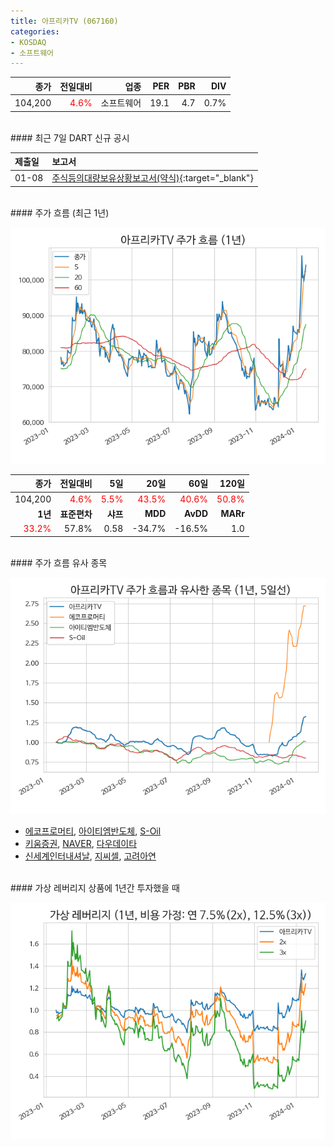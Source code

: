 ```yaml
---
title: 아프리카TV (067160)
categories:
- KOSDAQ
- 소프트웨어
---
```


|**종가**|**전일대비**|**업종**|**PER**|**PBR**|**DIV**|
|-------:|-----------:|-------:|------:|------:|------:|
|104,200|<span style="color: red">4.6%</span>|소프트웨어|19.1|4.7|0.7%|

<!-- more -->

<br>
#### 최근 7일 DART 신규 공시


|**제출일**|**보고서**|
|:-----|:-------|
|01-08|[주식등의대량보유상황보고서(약식)](https://dart.fss.or.kr/dsaf001/main.do?rcpNo=20240108000581){:target="_blank"}|

<br>
#### 주가 흐름 (최근 1년)

![067160](/assets/images/stock/067160.png)

|**종가**|**전일대비**|**5일**|**20일**|**60일**|**120일**|
|---:|-------:|--:|---:|---:|----:|
|104,200|<span style="color: red">4.6%</span>|<span style="color: red">5.5%</span>|<span style="color: red">43.5%</span>|<span style="color: red">40.6%</span>|<span style="color: red">50.8%</span>|
|**1년**|**표준편차**|**샤프**|**MDD**|**AvDD**|**MARr**|
|<span style="color: red">33.2%</span>|57.8%|0.58|-34.7%|-16.5%|1.0|

<br>
#### 주가 흐름 유사 종목

![067160](/assets/images/stock/067160_corr.png)

- [에코프로머티](/450080/), [아이티엠반도체](/084850/), [S-Oil](/010950/)
- [키움증권](/039490/), [NAVER](/035420/), [다우데이타](/032190/)
- [신세계인터내셔날](/031430/), [지씨셀](/144510/), [고려아연](/010130/)

<br>
#### 가상 레버리지 상품에 1년간 투자했을 때

![067160](/assets/images/stock/067160_2x.png)

[^corr]: 상관계수를 이용하여 분석하였습니다.